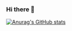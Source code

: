 ### Hi there 👋

[![Anurag's GitHub stats](https://github-readme-stats.vercel.app/api?username=kkh9960)](https://github.com/anuraghazra/github-readme-stats)
